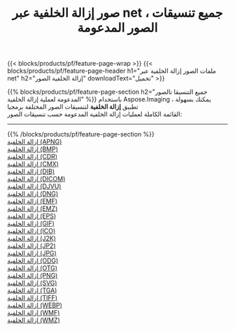 ﻿---
title: صور إزالة الخلفية عبر net ، جميع تنسيقات الصور المدعومة 
weight: 3920
url: /ar/net/remove-background 
lang: ar
langdirlevel: 2
locales: zh-hans,ja,it,ru,de,es,fr,nl,id,lt,pl,pt,vi,tr,ko,zh-hant,ar,hi,th,sv,cs,uk,he
description: باستخدام Aspose.Imaging يمكنك بسهولة إزالة الخلفية الصور عبر net
---

{{< blocks/products/pf/feature-page-wrap >}}
{{< blocks/products/pf/feature-page-header h1="ملفات الصور إزالة الخلفية عبر net" h2="إزالة الخلفية الصور" downloadText="تحميل" >}}


{{% blocks/products/pf/feature-page-section  h2="جميع التنسيقا تالصور  المدعومة لعملية إزالة الخلفية" %}}
باستخدام Aspose.Imaging ، يمكنك بسهولة تطبيق **إزالة الخلفية** لتنسيقات الصور المختلفة برمجيا
<br/>
القائمة الكاملة لعمليات إزالة الخلفية المدعومة حسب تنسيقات الصور:
<hr/>
{{% /blocks/products/pf/feature-page-section %}}
<div class="container-fluid productfamilypage bg-gray">
    <div class="convertypes bg-gray agp-content section">
        <div class="container">
		<div class="row other-converters">
		    <div class='col-md-2 other-converter remove-lp remove-rp'><a href="/imaging/ar/net/remove-background/apng" >إزالة الخلفية (APNG)</a></div><div class='col-md-2 other-converter remove-lp remove-rp'><a href="/imaging/ar/net/remove-background/bmp" >إزالة الخلفية (BMP)</a></div><div class='col-md-2 other-converter remove-lp remove-rp'><a href="/imaging/ar/net/remove-background/cdr" >إزالة الخلفية (CDR)</a></div><div class='col-md-2 other-converter remove-lp remove-rp'><a href="/imaging/ar/net/remove-background/cmx" >إزالة الخلفية (CMX)</a></div><div class='col-md-2 other-converter remove-lp remove-rp'><a href="/imaging/ar/net/remove-background/dib" >إزالة الخلفية (DIB)</a></div><div class='col-md-2 other-converter remove-lp remove-rp'><a href="/imaging/ar/net/remove-background/dicom" >إزالة الخلفية (DICOM)</a></div><div class='col-md-2 other-converter remove-lp remove-rp'><a href="/imaging/ar/net/remove-background/djvu" >إزالة الخلفية (DJVU)</a></div><div class='col-md-2 other-converter remove-lp remove-rp'><a href="/imaging/ar/net/remove-background/dng" >إزالة الخلفية (DNG)</a></div><div class='col-md-2 other-converter remove-lp remove-rp'><a href="/imaging/ar/net/remove-background/emf" >إزالة الخلفية (EMF)</a></div><div class='col-md-2 other-converter remove-lp remove-rp'><a href="/imaging/ar/net/remove-background/emz" >إزالة الخلفية (EMZ)</a></div><div class='col-md-2 other-converter remove-lp remove-rp'><a href="/imaging/ar/net/remove-background/eps" >إزالة الخلفية (EPS)</a></div><div class='col-md-2 other-converter remove-lp remove-rp'><a href="/imaging/ar/net/remove-background/gif" >إزالة الخلفية (GIF)</a></div><div class='col-md-2 other-converter remove-lp remove-rp'><a href="/imaging/ar/net/remove-background/ico" >إزالة الخلفية (ICO)</a></div><div class='col-md-2 other-converter remove-lp remove-rp'><a href="/imaging/ar/net/remove-background/j2k" >إزالة الخلفية (J2K)</a></div><div class='col-md-2 other-converter remove-lp remove-rp'><a href="/imaging/ar/net/remove-background/jp2" >إزالة الخلفية (JP2)</a></div><div class='col-md-2 other-converter remove-lp remove-rp'><a href="/imaging/ar/net/remove-background/jpg" >إزالة الخلفية (JPG)</a></div><div class='col-md-2 other-converter remove-lp remove-rp'><a href="/imaging/ar/net/remove-background/odg" >إزالة الخلفية (ODG)</a></div><div class='col-md-2 other-converter remove-lp remove-rp'><a href="/imaging/ar/net/remove-background/otg" >إزالة الخلفية (OTG)</a></div><div class='col-md-2 other-converter remove-lp remove-rp'><a href="/imaging/ar/net/remove-background/png" >إزالة الخلفية (PNG)</a></div><div class='col-md-2 other-converter remove-lp remove-rp'><a href="/imaging/ar/net/remove-background/svg" >إزالة الخلفية (SVG)</a></div><div class='col-md-2 other-converter remove-lp remove-rp'><a href="/imaging/ar/net/remove-background/tga" >إزالة الخلفية (TGA)</a></div><div class='col-md-2 other-converter remove-lp remove-rp'><a href="/imaging/ar/net/remove-background/tiff" >إزالة الخلفية (TIFF)</a></div><div class='col-md-2 other-converter remove-lp remove-rp'><a href="/imaging/ar/net/remove-background/webp" >إزالة الخلفية (WEBP)</a></div><div class='col-md-2 other-converter remove-lp remove-rp'><a href="/imaging/ar/net/remove-background/wmf" >إزالة الخلفية (WMF)</a></div><div class='col-md-2 other-converter remove-lp remove-rp'><a href="/imaging/ar/net/remove-background/wmz" >إزالة الخلفية (WMZ)</a></div>
                </div>
        </div>
    </div>
</div>
<br/>


